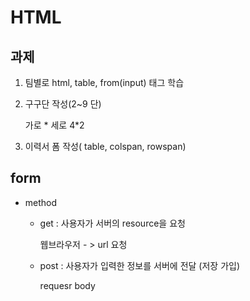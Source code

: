 # HTML

## 과제

1. 팀별로 html, table, from(input) 태그 학습

2. 구구단 작성(2~9 단)

   가로 * 세로 4*2

3. 이력서  폼 작성( table, colspan, rowspan) 



## form

- method

  - get : 사용자가 서버의 resource을 요청

    웹브라우저 - > url 요청

  - post : 사용자가 입력한 정보를 서버에 전달  \(저장 가입)

    requesr   body